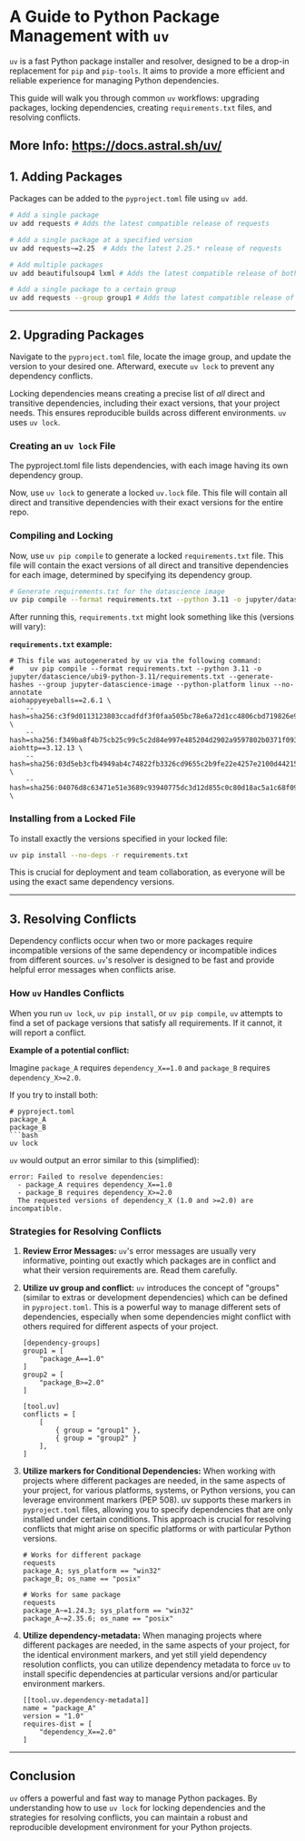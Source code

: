 # A Guide to Python Package Management with `uv`

`uv` is a fast Python package installer and resolver, designed to be a drop-in replacement for `pip` and `pip-tools`. It aims to provide a more efficient and reliable experience for managing Python dependencies.

This guide will walk you through common `uv` workflows: upgrading packages, locking dependencies, creating `requirements.txt` files, and resolving conflicts.

More Info: https://docs.astral.sh/uv/
---

## 1. Adding Packages

Packages can be added to the `pyproject.toml` file using `uv add`.

```bash
# Add a single package
uv add requests # Adds the latest compatible release of requests

# Add a single package at a specified version
uv add requests~=2.25  # Adds the latest 2.25.* release of requests

# Add multiple packages
uv add beautifulsoup4 lxml # Adds the latest compatible release of both beautifulsoup4 and lxml

# Add a single package to a certain group
uv add requests --group group1 # Adds the latest compatible release of requests to only group1
```

---

## 2. Upgrading Packages

Navigate to the `pyproject.toml` file, locate the image group, and update the version to your desired one. Afterward, execute `uv lock` to prevent any dependency conflicts.

Locking dependencies means creating a precise list of *all* direct and transitive dependencies, including their exact versions, that your project needs. This ensures reproducible builds across different environments. `uv` uses `uv lock`.

### Creating an `uv lock` File

The pyproject.toml file lists dependencies, with each image having its own dependency group.

Now, use `uv lock` to generate a locked `uv.lock` file. This file will contain all direct and transitive dependencies with their exact versions for the entire repo.

### Compiling and Locking

Now, use `uv pip compile` to generate a locked `requirements.txt` file. This file will contain the exact versions of all direct and transitive dependencies for each image, determined by specifying its dependency group.

```bash
# Generate requirements.txt for the datascience image
uv pip compile --format requirements.txt --python 3.11 -o jupyter/datascience/ubi9-python-3.11/requirements.txt --generate-hashes --group jupyter-datascience-image --no-annotate -q pyproject.toml
```

After running this, `requirements.txt` might look something like this (versions will vary):

**`requirements.txt` example:**
```
# This file was autogenerated by uv via the following command:
#    uv pip compile --format requirements.txt --python 3.11 -o jupyter/datascience/ubi9-python-3.11/requirements.txt --generate-hashes --group jupyter-datascience-image --python-platform linux --no-annotate
aiohappyeyeballs==2.6.1 \
    --hash=sha256:c3f9d0113123803ccadfdf3f0faa505bc78e6a72d1cc4806cbd719826e943558 \
    --hash=sha256:f349ba8f4b75cb25c99c5c2d84e997e485204d2902a9597802b0371f09331fb8
aiohttp==3.12.13 \
    --hash=sha256:03d5eb3cfb4949ab4c74822fb3326cd9655c2b9fe22e4257e2100d44215b2e2b \
    --hash=sha256:04076d8c63471e51e3689c93940775dc3d12d855c0c80d18ac5a1c68f0904358 \
```

### Installing from a Locked File

To install exactly the versions specified in your locked file:

```bash
uv pip install --no-deps -r requirements.txt
```

This is crucial for deployment and team collaboration, as everyone will be using the exact same dependency versions.

---

## 3. Resolving Conflicts

Dependency conflicts occur when two or more packages require incompatible versions of the same dependency or incompatible indices from different sources. `uv`'s resolver is designed to be fast and provide helpful error messages when conflicts arise.

### How `uv` Handles Conflicts

When you run `uv lock`, `uv pip install`, or `uv pip compile`, `uv` attempts to find a set of package versions that satisfy all requirements. If it cannot, it will report a conflict.

**Example of a potential conflict:**

Imagine `package_A` requires `dependency_X==1.0` and `package_B` requires `dependency_X>=2.0`.

If you try to install both:

```
# pyproject.toml
package_A
package_B
```bash
uv lock
```

`uv` would output an error similar to this (simplified):

```
error: Failed to resolve dependencies:
  - package_A requires dependency_X==1.0
  - package_B requires dependency_X>=2.0
  The requested versions of dependency_X (1.0 and >=2.0) are incompatible.
```

### Strategies for Resolving Conflicts

1.  **Review Error Messages:** `uv`'s error messages are usually very informative, pointing out exactly which packages are in conflict and what their version requirements are. Read them carefully.

2.  **Utilize uv group and conflict:**
    `uv` introduces the concept of "groups" (similar to extras or development dependencies) which can be defined in `pyproject.toml`. This is a powerful way to manage different sets of dependencies, especially when some dependencies might conflict with others required for different aspects of your project.
    ```
    [dependency-groups]
    group1 = [
        "package_A==1.0"
    ]
    group2 = [
        "package_B>=2.0"
    ]

    [tool.uv]
    conflicts = [
        [
            { group = "group1" },
            { group = "group2" }
        ],
    ]
    ```

4.  **Utilize markers for Conditional Dependencies:**
    When working with projects where different packages are needed, in the same aspects of your project, for various platforms, systems, or Python versions, you can leverage environment markers (PEP 508). uv supports these markers in `pyproject.toml` files, allowing you to specify dependencies that are only installed under certain conditions. This approach is crucial for resolving conflicts that might arise on specific platforms or with particular Python versions.
    ```
    # Works for different package
    requests
    package_A; sys_platform == "win32"
    package_B; os_name == "posix"

    # Works for same package
    requests
    package_A~=1.24.3; sys_platform == "win32"
    package_A~=2.35.6; os_name == "posix"
    ```

5.  **Utilize dependency-metadata:**
    When managing projects where different packages are needed, in the same aspects of your project, for the identical environment markers, and yet still yield dependency resolution conflicts, you can utilize dependency metadata to force `uv` to install specific dependencies at particular versions and/or particular environment markers.
    ```
    [[tool.uv.dependency-metadata]]
    name = "package_A"
    version = "1.0"
    requires-dist = [
        "dependency_X==2.0"
    ]
    ```

---

## Conclusion

`uv` offers a powerful and fast way to manage Python packages. By understanding how to use `uv lock` for locking dependencies and the strategies for resolving conflicts, you can maintain a robust and reproducible development environment for your Python projects.
